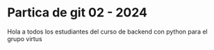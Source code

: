 # Partica de git 02 - 2024
Hola a todos los estudiantes del curso de backend con python para el grupo virtus